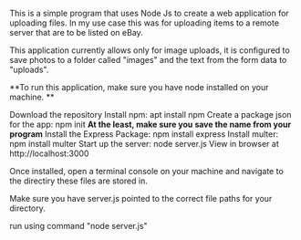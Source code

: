 This is a simple program that uses Node Js to create a web application for uploading files. In my use case this was for uploading items to a remote server that are to be listed on eBay. 

This application currently allows only for image uploads, it is configured to save photos to a folder called "images" and the text from the form data to "uploads".

**To run this application, make sure you have node installed on your machine. **

Download the repository
Install npm: apt install npm
Create a package json for the app: npm init 
**At the least, make sure you save the name from your program**
Install the Express Package: npm install express
Install multer: npm install multer
Start up the server: node server.js
View in browser at http://localhost:3000

Once installed, open a terminal console on your machine and navigate to the directiry these files are stored in. 

Make sure you have server.js pointed to the correct file paths for your directory. 

run using command "node server.js"

